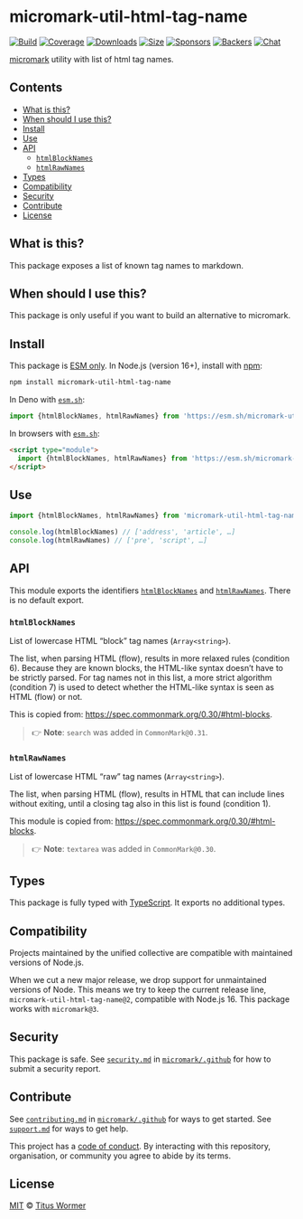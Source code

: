 # micromark-util-html-tag-name

[![Build][build-badge]][build]
[![Coverage][coverage-badge]][coverage]
[![Downloads][downloads-badge]][downloads]
[![Size][bundle-size-badge]][bundle-size]
[![Sponsors][sponsors-badge]][opencollective]
[![Backers][backers-badge]][opencollective]
[![Chat][chat-badge]][chat]

[micromark][] utility with list of html tag names.

## Contents

- [What is this?](#what-is-this)
- [When should I use this?](#when-should-i-use-this)
- [Install](#install)
- [Use](#use)
- [API](#api)
  - [`htmlBlockNames`](#htmlblocknames)
  - [`htmlRawNames`](#htmlrawnames)
- [Types](#types)
- [Compatibility](#compatibility)
- [Security](#security)
- [Contribute](#contribute)
- [License](#license)

## What is this?

This package exposes a list of known tag names to markdown.

## When should I use this?

This package is only useful if you want to build an alternative to micromark.

## Install

This package is [ESM only][esm].
In Node.js (version 16+), install with [npm][]:

```sh
npm install micromark-util-html-tag-name
```

In Deno with [`esm.sh`][esmsh]:

```js
import {htmlBlockNames, htmlRawNames} from 'https://esm.sh/micromark-util-html-tag-name@1'
```

In browsers with [`esm.sh`][esmsh]:

```html
<script type="module">
  import {htmlBlockNames, htmlRawNames} from 'https://esm.sh/micromark-util-html-tag-name@1?bundle'
</script>
```

## Use

```js
import {htmlBlockNames, htmlRawNames} from 'micromark-util-html-tag-name'

console.log(htmlBlockNames) // ['address', 'article', …]
console.log(htmlRawNames) // ['pre', 'script', …]
```

## API

This module exports the identifiers [`htmlBlockNames`][api-html-block-names]
and [`htmlRawNames`][api-html-raw-names].
There is no default export.

### `htmlBlockNames`

List of lowercase HTML “block” tag names (`Array<string>`).

The list, when parsing HTML (flow), results in more relaxed rules (condition
6\).
Because they are known blocks, the HTML-like syntax doesn’t have to be strictly
parsed.
For tag names not in this list, a more strict algorithm (condition 7) is used
to detect whether the HTML-like syntax is seen as HTML (flow) or not.

This is copied from:
<https://spec.commonmark.org/0.30/#html-blocks>.

> 👉 **Note**: `search` was added in `CommonMark@0.31`.

### `htmlRawNames`

List of lowercase HTML “raw” tag names (`Array<string>`).

The list, when parsing HTML (flow), results in HTML that can include lines
without exiting, until a closing tag also in this list is found (condition
1\).

This module is copied from:
<https://spec.commonmark.org/0.30/#html-blocks>.

> 👉 **Note**: `textarea` was added in `CommonMark@0.30`.

## Types

This package is fully typed with [TypeScript][].
It exports no additional types.

## Compatibility

Projects maintained by the unified collective are compatible with maintained
versions of Node.js.

When we cut a new major release, we drop support for unmaintained versions of
Node.
This means we try to keep the current release line,
`micromark-util-html-tag-name@2`, compatible with Node.js 16.
This package works with `micromark@3`.

## Security

This package is safe.
See [`security.md`][securitymd] in [`micromark/.github`][health] for how to
submit a security report.

## Contribute

See [`contributing.md`][contributing] in [`micromark/.github`][health] for ways
to get started.
See [`support.md`][support] for ways to get help.

This project has a [code of conduct][coc].
By interacting with this repository, organisation, or community you agree to
abide by its terms.

## License

[MIT][license] © [Titus Wormer][author]

<!-- Definitions -->

[build-badge]: https://github.com/micromark/micromark/workflows/main/badge.svg

[build]: https://github.com/micromark/micromark/actions

[coverage-badge]: https://img.shields.io/codecov/c/github/micromark/micromark.svg

[coverage]: https://codecov.io/github/micromark/micromark

[downloads-badge]: https://img.shields.io/npm/dm/micromark-util-html-tag-name.svg

[downloads]: https://www.npmjs.com/package/micromark-util-html-tag-name

[bundle-size-badge]: https://img.shields.io/badge/dynamic/json?label=minzipped%20size&query=$.size.compressedSize&url=https://deno.bundlejs.com/?q=micromark-util-html-tag-name

[bundle-size]: https://bundlejs.com/?q=micromark-util-html-tag-name

[sponsors-badge]: https://opencollective.com/unified/sponsors/badge.svg

[backers-badge]: https://opencollective.com/unified/backers/badge.svg

[opencollective]: https://opencollective.com/unified

[npm]: https://docs.npmjs.com/cli/install

[esm]: https://gist.github.com/sindresorhus/a39789f98801d908bbc7ff3ecc99d99c

[esmsh]: https://esm.sh

[chat-badge]: https://img.shields.io/badge/chat-discussions-success.svg

[chat]: https://github.com/micromark/micromark/discussions

[license]: https://github.com/micromark/micromark/blob/main/license

[author]: https://wooorm.com

[health]: https://github.com/micromark/.github

[securitymd]: https://github.com/micromark/.github/blob/main/security.md

[contributing]: https://github.com/micromark/.github/blob/main/contributing.md

[support]: https://github.com/micromark/.github/blob/main/support.md

[coc]: https://github.com/micromark/.github/blob/main/code-of-conduct.md

[typescript]: https://www.typescriptlang.org

[micromark]: https://github.com/micromark/micromark

[api-html-block-names]: #htmlblocknames

[api-html-raw-names]: #htmlrawnames
